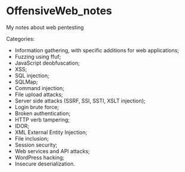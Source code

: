 # OffensiveWeb_notes
My notes about web pentesting

Categories:
- Information gathering, with specific additions for web applications;
- Fuzzing using ffuf;
- JavaScript deobfuscation;
- XSS;
- SQL injection;
- SQLMap;
- Command injection;
- File upload attacks;
- Server side attacks (SSRF, SSI, SSTI, XSLT injection);
- Login brute force;
- Broken authentication;
- HTTP verb tampering;
- IDOR;
- XML External Entity Injection;
- File inclusion;
- Session security;
- Web services and API attacks;
- WordPress hacking;
- Insecure deserialization.
